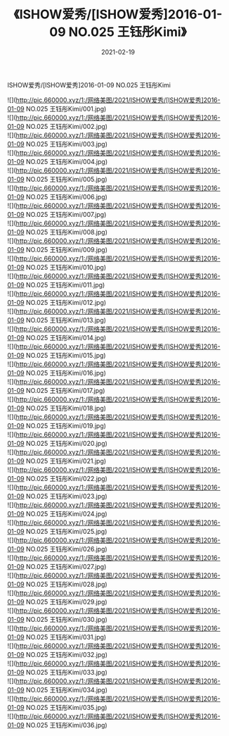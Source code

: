﻿---
layout: post
title:  《ISHOW爱秀/[ISHOW爱秀]2016-01-09 NO.025 王钰彤Kimi》
date:   2021-02-19
img: http://pic.660000.xyz/1:/网络美图/2021/ISHOW爱秀/[ISHOW爱秀]2016-01-09 NO.025 王钰彤Kimi/000.jpg
categories: [美女, 清纯, 唯美]
---

ISHOW爱秀/[ISHOW爱秀]2016-01-09 NO.025 王钰彤Kimi

 ![](http://pic.660000.xyz/1:/网络美图/2021/ISHOW爱秀/[ISHOW爱秀]2016-01-09 NO.025 王钰彤Kimi/001.jpg) <br>![](http://pic.660000.xyz/1:/网络美图/2021/ISHOW爱秀/[ISHOW爱秀]2016-01-09 NO.025 王钰彤Kimi/002.jpg) <br>![](http://pic.660000.xyz/1:/网络美图/2021/ISHOW爱秀/[ISHOW爱秀]2016-01-09 NO.025 王钰彤Kimi/003.jpg) <br>![](http://pic.660000.xyz/1:/网络美图/2021/ISHOW爱秀/[ISHOW爱秀]2016-01-09 NO.025 王钰彤Kimi/004.jpg) <br>![](http://pic.660000.xyz/1:/网络美图/2021/ISHOW爱秀/[ISHOW爱秀]2016-01-09 NO.025 王钰彤Kimi/005.jpg) <br>![](http://pic.660000.xyz/1:/网络美图/2021/ISHOW爱秀/[ISHOW爱秀]2016-01-09 NO.025 王钰彤Kimi/006.jpg) <br>![](http://pic.660000.xyz/1:/网络美图/2021/ISHOW爱秀/[ISHOW爱秀]2016-01-09 NO.025 王钰彤Kimi/007.jpg) <br>![](http://pic.660000.xyz/1:/网络美图/2021/ISHOW爱秀/[ISHOW爱秀]2016-01-09 NO.025 王钰彤Kimi/008.jpg) <br>![](http://pic.660000.xyz/1:/网络美图/2021/ISHOW爱秀/[ISHOW爱秀]2016-01-09 NO.025 王钰彤Kimi/009.jpg) <br>![](http://pic.660000.xyz/1:/网络美图/2021/ISHOW爱秀/[ISHOW爱秀]2016-01-09 NO.025 王钰彤Kimi/010.jpg) <br>![](http://pic.660000.xyz/1:/网络美图/2021/ISHOW爱秀/[ISHOW爱秀]2016-01-09 NO.025 王钰彤Kimi/011.jpg) <br>![](http://pic.660000.xyz/1:/网络美图/2021/ISHOW爱秀/[ISHOW爱秀]2016-01-09 NO.025 王钰彤Kimi/012.jpg) <br>![](http://pic.660000.xyz/1:/网络美图/2021/ISHOW爱秀/[ISHOW爱秀]2016-01-09 NO.025 王钰彤Kimi/013.jpg) <br>![](http://pic.660000.xyz/1:/网络美图/2021/ISHOW爱秀/[ISHOW爱秀]2016-01-09 NO.025 王钰彤Kimi/014.jpg) <br>![](http://pic.660000.xyz/1:/网络美图/2021/ISHOW爱秀/[ISHOW爱秀]2016-01-09 NO.025 王钰彤Kimi/015.jpg) <br>![](http://pic.660000.xyz/1:/网络美图/2021/ISHOW爱秀/[ISHOW爱秀]2016-01-09 NO.025 王钰彤Kimi/016.jpg) <br>![](http://pic.660000.xyz/1:/网络美图/2021/ISHOW爱秀/[ISHOW爱秀]2016-01-09 NO.025 王钰彤Kimi/017.jpg) <br>![](http://pic.660000.xyz/1:/网络美图/2021/ISHOW爱秀/[ISHOW爱秀]2016-01-09 NO.025 王钰彤Kimi/018.jpg) <br>![](http://pic.660000.xyz/1:/网络美图/2021/ISHOW爱秀/[ISHOW爱秀]2016-01-09 NO.025 王钰彤Kimi/019.jpg) <br>![](http://pic.660000.xyz/1:/网络美图/2021/ISHOW爱秀/[ISHOW爱秀]2016-01-09 NO.025 王钰彤Kimi/020.jpg) <br>![](http://pic.660000.xyz/1:/网络美图/2021/ISHOW爱秀/[ISHOW爱秀]2016-01-09 NO.025 王钰彤Kimi/021.jpg) <br>![](http://pic.660000.xyz/1:/网络美图/2021/ISHOW爱秀/[ISHOW爱秀]2016-01-09 NO.025 王钰彤Kimi/022.jpg) <br>![](http://pic.660000.xyz/1:/网络美图/2021/ISHOW爱秀/[ISHOW爱秀]2016-01-09 NO.025 王钰彤Kimi/023.jpg) <br>![](http://pic.660000.xyz/1:/网络美图/2021/ISHOW爱秀/[ISHOW爱秀]2016-01-09 NO.025 王钰彤Kimi/024.jpg) <br>![](http://pic.660000.xyz/1:/网络美图/2021/ISHOW爱秀/[ISHOW爱秀]2016-01-09 NO.025 王钰彤Kimi/025.jpg) <br>![](http://pic.660000.xyz/1:/网络美图/2021/ISHOW爱秀/[ISHOW爱秀]2016-01-09 NO.025 王钰彤Kimi/026.jpg) <br>![](http://pic.660000.xyz/1:/网络美图/2021/ISHOW爱秀/[ISHOW爱秀]2016-01-09 NO.025 王钰彤Kimi/027.jpg) <br>![](http://pic.660000.xyz/1:/网络美图/2021/ISHOW爱秀/[ISHOW爱秀]2016-01-09 NO.025 王钰彤Kimi/028.jpg) <br>![](http://pic.660000.xyz/1:/网络美图/2021/ISHOW爱秀/[ISHOW爱秀]2016-01-09 NO.025 王钰彤Kimi/029.jpg) <br>![](http://pic.660000.xyz/1:/网络美图/2021/ISHOW爱秀/[ISHOW爱秀]2016-01-09 NO.025 王钰彤Kimi/030.jpg) <br>![](http://pic.660000.xyz/1:/网络美图/2021/ISHOW爱秀/[ISHOW爱秀]2016-01-09 NO.025 王钰彤Kimi/031.jpg) <br>![](http://pic.660000.xyz/1:/网络美图/2021/ISHOW爱秀/[ISHOW爱秀]2016-01-09 NO.025 王钰彤Kimi/032.jpg) <br>![](http://pic.660000.xyz/1:/网络美图/2021/ISHOW爱秀/[ISHOW爱秀]2016-01-09 NO.025 王钰彤Kimi/033.jpg) <br>![](http://pic.660000.xyz/1:/网络美图/2021/ISHOW爱秀/[ISHOW爱秀]2016-01-09 NO.025 王钰彤Kimi/034.jpg) <br>![](http://pic.660000.xyz/1:/网络美图/2021/ISHOW爱秀/[ISHOW爱秀]2016-01-09 NO.025 王钰彤Kimi/035.jpg) <br>![](http://pic.660000.xyz/1:/网络美图/2021/ISHOW爱秀/[ISHOW爱秀]2016-01-09 NO.025 王钰彤Kimi/036.jpg) <br>